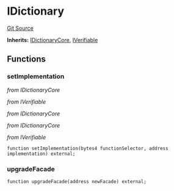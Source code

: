 # IDictionary
[Git Source](https://github.com/metacontract/mc/blob/7db22f6d7abc05705d21c7601fb406ca49c18557/src/devkit/Flattened.sol)

**Inherits:**
[IDictionaryCore](interface.IDictionaryCore.md), [IVerifiable](interface.IVerifiable.md)


## Functions
### setImplementation

*from IDictionaryCore*

*from IVerifiable*

*from IDictionaryCore*

*from IDictionaryCore*

*from IVerifiable*


```solidity
function setImplementation(bytes4 functionSelector, address implementation) external;
```

### upgradeFacade


```solidity
function upgradeFacade(address newFacade) external;
```

